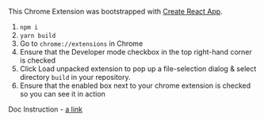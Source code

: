 This Chrome Extension was bootstrapped with [Create React App](https://github.com/facebookincubator/create-react-app).

1) ```npm i```
2) ```yarn build```
3) Go to ```chrome://extensions``` in Chrome
4) Ensure that the Developer mode checkbox in the top right-hand corner is checked
5) Click Load unpacked extension to pop up a file-selection dialog & select directory ```build``` in your repository.
6) Ensure that the enabled box next to your chrome extension is checked so you can see it in action

Doc Instruction - 
[a link](https://github.com/FullStack-Academy-Kiev/react-chrome-extension/blob/master/chrome-extension-doc.docx)